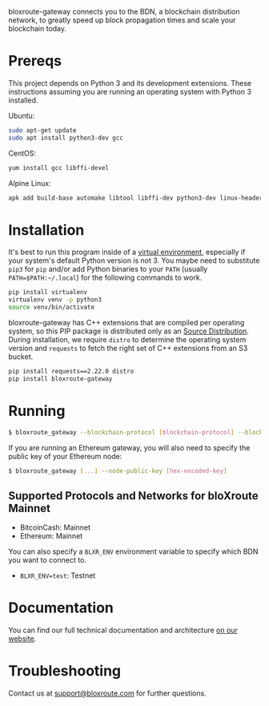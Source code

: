 bloxroute-gateway connects you to the BDN, a blockchain distribution network, to greatly speed up block propagation
times and scale your blockchain today.

# Prereqs

This project depends on Python 3 and its development extensions. These instructions assuming you are running an
operating system with Python 3 installed.

Ubuntu:
```bash
sudo apt-get update
sudo apt install python3-dev gcc
```

CentOS:
```bash
yum install gcc libffi-devel
```

Alpine Linux:
```bash
apk add build-base automake libtool libffi-dev python3-dev linux-headers
```

# Installation

It's best to run this program inside of a [virtual environment][1], especially if your system's default Python 
version is not 3. You maybe need to substitute `pip3` for `pip` and/or add Python binaries to your 
`PATH` (usually `PATH=$PATH:~/.local`) for the following commands to work.
```bash
pip install virtualenv
virtualenv venv -p python3
source venv/bin/activate
```

bloxroute-gateway has C++ extensions that are compiled per operating system, so this PIP package is distributed 
only as an [Source Distribution][2]. During installation, we require `distro` to determine the operating system version
and `requests` to fetch the right set of C++ extensions from an S3 bucket.

```bash
pip install requests==2.22.0 distro
pip install bloxroute-gateway
```

# Running

```bash
$ bloxroute_gateway --blockchain-protocol [blockchain-protocol] --blockchain-network [blockchain-network]
```

If you are running an Ethereum gateway, you will also need to specify the public key of your Ethereum node:
```bash
$ bloxroute_gateway [...] --node-public-key [hex-encoded-key]
```

## Supported Protocols and Networks for bloXroute Mainnet
* BitcoinCash: Mainnet
* Ethereum: Mainnet

You can also specify a `BLXR_ENV` environment variable to specify which BDN you want to connect to.
 * `BLXR_ENV=test`: Testnet
 
# Documentation
You can find our full technical documentation and architecture [on our website][documentation].

# Troubleshooting

Contact us at support@bloxroute.com for further questions.

[1]: https://virtualenv.pypa.io/en/latest/
[2]: https://docs.python.org/3.7/distutils/sourcedist.html#manifest-template
[documentation]: https://bloxroute.com/documentation/
